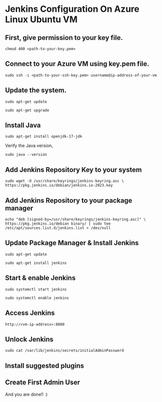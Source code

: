 # Jenkins Configuration On Azure   Linux Ubuntu VM

## First, give permission to your key file.

```
chmod 400 <path-to-your-key.pem>
```

## Connect to your Azure VM using key.pem file.

```
sudo ssh -i <path-to-your-ssh-key.pem> username@ip-address-of-your-vm
```

## Update the system.

```
sudo apt-get update
```
```
sudo apt-get upgrade
```

## Install Java

```
sudo apt-get install openjdk-17-jdk 
```

Verify the Java version,

```
sudo java --version
```

## Add Jenkins Repository Key to your system

```
sudo wget -O /usr/share/keyrings/jenkins-keyring.asc \ https://pkg.jenkins.io/debian/jenkins.io-2023.key
```
## Add Jenkins Repository to your package manager

```
echo "deb [signed-by=/usr/share/keyrings/jenkins-keyring.asc]" \ https://pkg.jenkins.io/debian binary/ | sudo tee  /etc/apt/sources.list.d/jenkins.list > /dev/null
```

## Update Package Manager & Install Jenkins

```
sudo apt-get update
```
```
sudo apt-get install jenkins
```

## Start & enable Jenkins

```
sudo systemctl start jenkins
```
```
sudo systemctl enable jenkins
```

## Access Jenkins

```
http://<vm-ip-address>:8080
```

## Unlock Jenkins

```
sudo cat /var/lib/jenkins/secrets/initialAdminPassword
```

## Install suggested plugins

## Create First Admin User

And you are done!! :)

